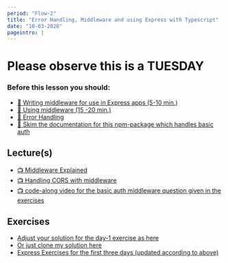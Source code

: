 ```yaml
---
period: "Flow-2"
title: "Error Handling, Middleware and using Express with Typescript"
date: "10-03-2020"
pageintro: |
---
```


# Please observe this is a TUESDAY

### Before this lesson you should:

<!--BEGIN readings ##-->

- [:book: Writing middleware for use in Express apps (5-10 min.)](https://expressjs.com/en/guide/writing-middleware.html)
- [:book: Using middleware (15 -20 min.)](https://expressjs.com/en/guide/using-middleware.html)
- [:book: Error Handling](https://expressjs.com/en/guide/error-handling.html)
- [:book: Skim the documentation for this npm-package which handles basic auth](https://www.npmjs.com/package/basic-auth)

<!--END readings ##-->

## Lecture(s)

<!--BEGIN lectures ##-->

- [:tv: Middleware Explained](https://www.youtube.com/watch?v=9HOem0amlyg)
- [:tv: Handling CORS with middleware](https://www.youtube.com/watch?v=r8NdGWgLA_8)
- [:tv: code-along video for the basic auth middleware question given in the exercises](https://youtu.be/X945HplOwVk)
  <!--END lectures ##-->

## Exercises

<!--BEGIN exercises ##-->

- [Adjust your solution for the day-1 exercise as here](https://www.youtube.com/watch?v=yXhh7XzZUZY)
- [Or just clone my solution here](https://github.com/fullStackJavaScript-dat/express-exercises-day1)
- [Express Exercises for the first three days (updated according to above)](https://docs.google.com/document/d/1W8b6hihu1WyTduhzejUQ6mTSeCvax2PJLt5F9wUCEnQ/edit?usp=sharing)

<!--END exercises ##-->

<!--BEGIN slides ##-->

<!--END slides ##-->
